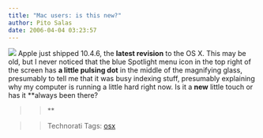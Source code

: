 ```yaml
---
title: "Mac users: is this new?"
author: Pito Salas
date: 2006-04-04 03:23:57
---
```


>>

>>
![](https://i0.wp.com/s3.media.squarespace.com/production/1075723/12829350/weblogs/images/Picture%25201-30.png?resize=64%2C33)
Apple just shipped 10.4.6, the **latest revision** to the OS X. This may be
old, but I never noticed that the blue Spotlight menu icon in the top right of
the screen has **a little pulsing dot** in the middle of the magnifying glass,
presumably to tell me that it was busy indexing stuff, presumably explaining
why my computer is running a little hard right now. Is it a **new** little
touch or has it **always been there?

>>

>> **

>>

>> Technorati Tags: [osx](<http://www.technorati.com/tag/osx>)



